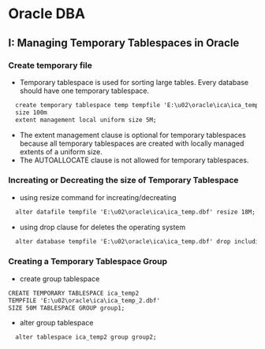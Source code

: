 # Oracle DBA
## I: Managing Temporary Tablespaces in Oracle

### Create temporary file
- Temporary tablespace is used for sorting large tables. Every database should have one temporary tablespace.
```markdown
  create temporary tablespace temp tempfile 'E:\u02\oracle\ica\ica_temp.dbf'
  size 100m
  extent management local uniform size 5M;
```
- The extent management clause is optional for temporary tablespaces because all temporary tablespaces are created with locally managed extents of a uniform size.  
- The AUTOALLOCATE clause is not allowed for temporary tablespaces.

### Increating or Decreating the size of Temporary Tablespace
- using resize command for increating/decreating

```markdown
  alter datafile tempfile 'E:\u02\oracle\ica\ica_temp.dbf' resize 18M;
```

- using drop clause for deletes the operating system
```markdown
  alter database tempfile 'E:\u02\oracle\ica\ica_temp.dbf' drop including datafiles;
```

### Creating a Temporary Tablespace Group
- create group tablespace
```markdown
CREATE TEMPORARY TABLESPACE ica_temp2 
TEMPFILE 'E:\u02\oracle\ica\ica_temp_2.dbf'
SIZE 50M TABLESPACE GROUP group1;
```
- alter group tablespace
```markdown
  alter tablespace ica_temp2 group group2;
```
